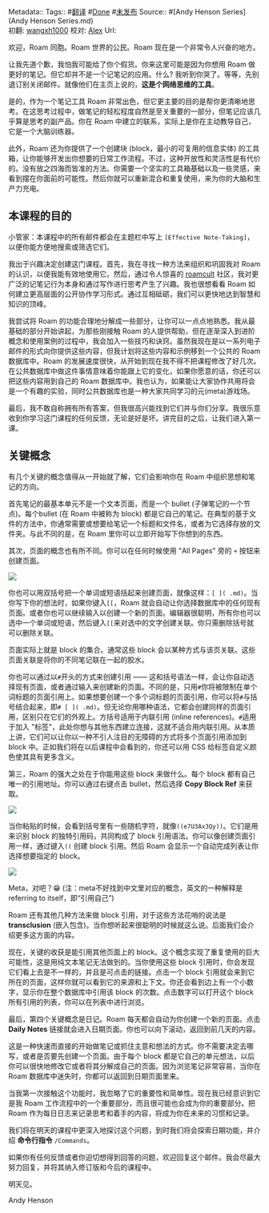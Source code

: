 Metadata::
    Tags:: #[翻译](翻译.md) #[Done](Done.md) #[未发布](未发布.md)
    Source:: #[Andy Henson Series](Andy Henson Series.md)  
    初翻: [wangxh1000](wangxh1000.md)
    校对: [Alex](Alex.md)
    Url:

欢迎，Roam 同胞。Roam 世界的公民。Roam 现在是一个非常令人兴奋的地方。

让我先道个歉，我怕我可能给了你个假货。你来这里可能是因为你想用 Roam 做更好的笔记。但它却并不是一个记笔记的应用。什么?  我听到你哭了。等等，先别退订别关闭邮件。就像他们在主页上说的，**这是个网络思维的工具**。

是的，作为一个笔记工具 Roam 非常出色，但它更主要的目的是帮你更清晰地思考。在这思考过程中，做笔记的轻松程度自然是至关重要的一部分，但笔记应该几乎算是思考的副产品。你在 Roam 中建立的联系，实际上是你在主动教导自己，它是一个大脑训练器。

此外，Roam 还为你提供了一个创建块 (block，最小的可复用的信息实体) 的工具箱，让你能够开发出你想要的日常工作流程。不过，这种开放性和灵活性是有代价的。没有放之四海而皆准的方法。你需要一个坚实的工具箱基础以及一些灵感，来看到摆在你面前的可能性。然后你就可以重新混合和重复使用，来为你的大脑和生产力充电。

## **本课程的目的**

小管家：本课程中的所有邮件都会在主题栏中写上 `[Effective Note-Taking]`，以便你能方便地搜索或筛选它们。

我出于兴趣决定创建这门课程。首先，我在寻找一种方法来组织和巩固我对 Roam 的认识，以便我能有效地使用它。然后，通过令人惊喜的 [roamcult](roamcult.md) 社区，我对更广泛的记笔记行为本身和通过写作进行思考产生了兴趣。我也很想看看 Roam 如何建立更高层面的公开协作学习形式。通过互相砥砺，我们可以更快地达到智慧和知识的顶峰。

我尝试将 Roam 的功能合理地分解成一些部分，让你可以一点点地熟悉。我从最基础的部分开始讲起，为那些刚接触 Roam 的人提供帮助，但在逐渐深入到进阶概念和使用案例的过程中，我会加入一些技巧和诀窍。虽然我现在是以一系列电子邮件的形式向你提供这些内容，但我计划将这些内容和示例移到一个公共的 Roam 数据库中。Roam 的发展速度很快，从开始到现在我不得不把课程修改了好几次。在公共数据库中做这件事情意味着你能跟上它的变化，如果你愿意的话，你还可以把这些内容用到自己的 Roam 数据库中。我也认为，如果能让大家协作共用将会是一个有趣的实验，同时公共数据库也是一种大家共同学习的元(meta)游戏场。

最后，我不敢自称拥有所有答案，但我很高兴能找到它们并与你们分享。我很乐意收到你学习这门课程的任何反馈，无论是好是坏。讲完目的之后，让我们进入第一课。

## **关键概念**

有几个关键的概念值得从一开始就了解，它们会影响你在 Roam 中组织思想和笔记的方向。

首先笔记的最基本单元不是一个文本页面，而是一个 bullet (子弹笔记的一个节点)。每个bullet (在 Roam 中被称为 block) 都是它自己的笔记。在典型的基于文件的方法中，你通常需要或想要给笔记一个标题和文件名，或者为它选择存放的文件夹。与此不同的是，在 Roam 里你可以立即开始写下你想到的东西。

其次，页面的概念也有所不同。你可以在任何时候使用 "All Pages" 旁的 `+` 按钮来创建页面。

![](https://tva1.sinaimg.cn/large/007S8ZIlgy1ggh1f4sjtug30f004ata1.gif)

你也可以用双括号把一个单词或短语括起来创建页面，就像这样：`[ ]( .md)`。当你写下你的想法时，如果你键入`[[`，Roam 就会自动让你选择数据库中的任何现有页面。或者你也可以继续输入以创建一个新的页面。编辑器很聪明，所有你也可以选中一个单词或短语，然后键入`[[`来对选中的文字创建关联。你只需删除括号就可以删除关联。

页面实际上就是 block 的集合。通常这些 block 会以某种方式与该页关联。这些页面关联是将你的不同笔记联在一起的胶水。

你也可以通过以`#`开头的方式来创建引用 —— 这和括号语法一样，会让你自动选择现有页面，或者通过输入来创建新的页面。不同的是，只用`#`你将被限制在单个词标题的页面引用上。如果想要创建一个多个词标题的页面引用，你可以将`#`与括号结合起来，即`# [ ]( .md)`。但无论你用哪种语法，它都会创建同样的页面引用，区别只在它们的外观上。方括号适用于内联引用 (inline references)。`#`适用于加入 "标签"，此处你想与其他东西建立连接，这就不适合用内联引用。从本质上讲，它们可以让你以一种不引人注目的无障碍的方式将多个页面引用添加到 block 中。正如我们将在以后课程中会看到的，你还可以用 CSS 给标签自定义颜色使其具有更多含义。

第三，Roam 的强大之处在于你能用这些 block 来做什么。每个 block 都有自己唯一的引用地址。你可以通过右键点击 bullet，然后选择 **Copy Block Ref** 来获取。

![](https://tva1.sinaimg.cn/large/007S8ZIlgy1ggh1f6kycpg30m809x1ky.gif)

当你粘贴的时候，会看到括号里有一些随机字符，就像`((e7U3Ax3Qy))`。它们是用来识别 block 的独特引用码，共同构成了 block 引用语法。你可以像创建页面引用一样，通过键入`((` 创建 block 引用。然后 Roam 会显示一个自动完成列表让你选择想要指定的 block。

![](https://tva1.sinaimg.cn/large/007S8ZIlgy1ggh1fg3cabg30m808q7wk.gif)

Meta，对吧？😁 (注：meta不好找到中文里对应的概念，英文的一种解释是referring to itself，即“引用自己”)

Roam 还有其他几种方法来做 block 引用，对于这些方法花哨的说法是**transclusion** (嵌入包含)。当你想听起来很聪明的时候就这么说。后面我们会介绍更多这方面的内容。

现在，关键的收获是能引用其他页面上的 block。这个概念实现了重复使用的巨大可能性，这是用纯文本笔记无法做到的。当你使用这些 block 引用时，你会发现它们看上去是不一样的，并且是可点击的链接。点击一个 block 引用就会来到它所在的页面，这样你就可以看到它的来源和上下文。你还会看到边上有一个小数字，显示你在整个数据库中引用该 block 的次数。点击数字可以打开这个 block 所有引用的列表，你可以在列表中进行浏览。

最后，第四个关键概念是日记。Roam 每天都会自动为你创建一个新的页面。点击**Daily Notes** 链接就会进入日期页面。你也可以向下滚动，返回到前几天的内容。

这是一种快速而直接的开始做笔记或抓住主意和想法的方式。你不需要决定去哪写，或者是否要先创建一个页面。由于每个 block 都是它自己的单元想法，以后你可以很快地修改它或者将其分解成自己的页面。因为浏览笔记非常容易，当你在 Roam 数据库中迷失时，你都可以返回到日期页面里来。 

当我第一次接触这个功能时，我忽略了它的重要性和简单性。现在我已经意识到它是我 Roam 工作流程中的一个重要部分，而且很可能也会成为你的重要部分。把 Roam 作为每日日志来记录思考和着手的内容，将成为你在未来的习惯和记录。

我们将在明天的课程中更深入地探讨这个问题，到时我们将会探索日期功能，并介绍 **命令行指令** `/Commands`。 

如果你有任何反馈或者你迫切想得到回答的问题，欢迎回复这个邮件。我会尽最大努力回复，并将其纳入修订版和今后的课程中。

明天见。

Andy Henson
